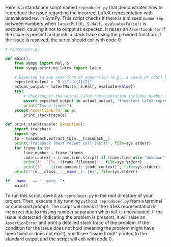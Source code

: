 Here is a standalone script named `reproducer.py` that demonstrates how to reproduce the issue regarding the incorrect LaTeX representation with unevaluated `Mul` in SymPy. This script checks if there is a missed `numbersep` between numbers when `latex(Mul(6, S.Half, evaluate=False))` is executed, causing it not to output as expected. It raises an `AssertionError` if the issue is present and prints a stack trace using the provided function. If the issue is resolved, the script should exit with code 0.

```python
# reproducer.py

def main():
    from sympy import Mul, S
    from sympy.printing.latex import latex

    # Expected to see some form of separation (e.g., a space or cdot) between 6 and 1/2
    expected_output = "6 \\frac{1}{2}"
    actual_output = latex(Mul(6, S.Half, evaluate=False))
    try:
        # Checking if the actual LaTeX representation includes number separation
        assert expected_output in actual_output, "Incorrect LaTeX representation, missing number separation"
        print("Issue fixed!")
    except AssertionError as e:
        print_stacktrace(e)

def print_stacktrace(e: Exception):
    import traceback
    import sys
    tb = traceback.extract_tb(e.__traceback__)
    print("Traceback (most recent call last):", file=sys.stderr)
    for frame in tb:
        line_number = frame.lineno
        code_context = frame.line.strip() if frame.line else "Unknown"
        print(f'  File "{frame.filename}"', file=sys.stderr)
        print(f"    {line_number}: {code_context}", file=sys.stderr)
    print(f"{e.__class__.__name__}: {e}", file=sys.stderr)

if __name__ == "__main__":
    main()
```

To run this script, save it as `reproducer.py` in the root directory of your project. Then, execute it by running `python3 reproducer.py` from a terminal or command prompt. The script will check if the LaTeX representation is incorrect due to missing number separation when `Mul` is unevaluated. If the issue is detected (indicating the problem is present), it will raise an `AssertionError` and print a detailed stack trace of the problem. If the condition for the issue does not hold (meaning the problem might have been fixed or does not exist), you'll see "Issue fixed!" printed to the standard output and the script will exit with code 0.